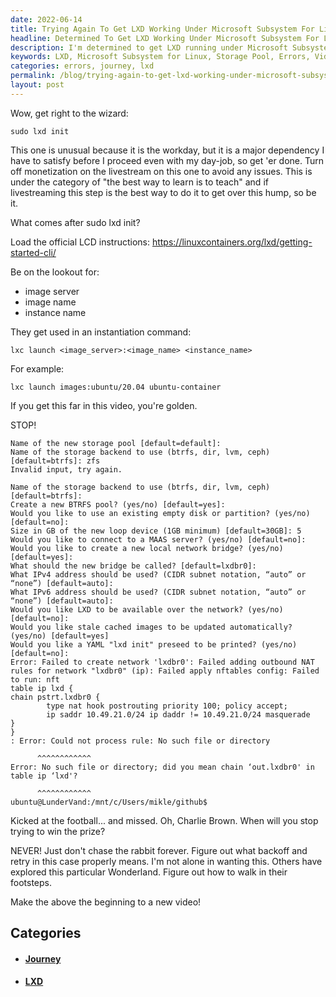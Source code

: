 ```yaml
---
date: 2022-06-14
title: Trying Again To Get LXD Working Under Microsoft Subsystem For Linux
headline: Determined To Get LXD Working Under Microsoft Subsystem For Linux - Join My Journey!
description: I'm determined to get LXD running under Microsoft Subsystem for Linux, and I'm not giving up! I've followed the official instructions and attempted to create a new storage pool, but I keep running into errors. To document my journey, I'm creating a new video - join me as I work to make this work!
keywords: LXD, Microsoft Subsystem for Linux, Storage Pool, Errors, Video, Command, Documentation, Journey, Determined, Attempting
categories: errors, journey, lxd
permalink: /blog/trying-again-to-get-lxd-working-under-microsoft-subsystem-for-linux/
layout: post
---
```



Wow, get right to the wizard:

    sudo lxd init

This one is unusual because it is the workday, but it is a major dependency I
have to satisfy before I proceed even with my day-job, so get 'er done. Turn
off monetization on the livestream on this one to avoid any issues. This is
under the category of "the best way to learn is to teach" and if livestreaming
this step is the best way to do it to get over this hump, so be it.

What comes after sudo lxd init?

Load the official LCD instructions:
https://linuxcontainers.org/lxd/getting-started-cli/

Be on the lookout for:

- image server
- image name
- instance name

They get used in an instantiation command:

    lxc launch <image_server>:<image_name> <instance_name>

For example:

    lxc launch images:ubuntu/20.04 ubuntu-container

If you get this far in this video, you're golden.

STOP!

    Name of the new storage pool [default=default]:
    Name of the storage backend to use (btrfs, dir, lvm, ceph) [default=btrfs]: zfs
    Invalid input, try again.

    Name of the storage backend to use (btrfs, dir, lvm, ceph) [default=btrfs]:
    Create a new BTRFS pool? (yes/no) [default=yes]:
    Would you like to use an existing empty disk or partition? (yes/no) [default=no]:
    Size in GB of the new loop device (1GB minimum) [default=30GB]: 5
    Would you like to connect to a MAAS server? (yes/no) [default=no]:
    Would you like to create a new local network bridge? (yes/no) [default=yes]:
    What should the new bridge be called? [default=lxdbr0]:
    What IPv4 address should be used? (CIDR subnet notation, “auto” or “none”) [default=auto]:
    What IPv6 address should be used? (CIDR subnet notation, “auto” or “none”) [default=auto]:
    Would you like LXD to be available over the network? (yes/no) [default=no]:
    Would you like stale cached images to be updated automatically? (yes/no) [default=yes]
    Would you like a YAML "lxd init" preseed to be printed? (yes/no) [default=no]:
    Error: Failed to create network 'lxdbr0': Failed adding outbound NAT rules for network "lxdbr0" (ip): Failed apply nftables config: Failed to run: nft
    table ip lxd {
    chain pstrt.lxdbr0 {
            type nat hook postrouting priority 100; policy accept;
            ip saddr 10.49.21.0/24 ip daddr != 10.49.21.0/24 masquerade
    }
    }
    : Error: Could not process rule: No such file or directory

          ^^^^^^^^^^^^
    Error: No such file or directory; did you mean chain ‘out.lxdbr0' in table ip ‘lxd'?

          ^^^^^^^^^^^^
    ubuntu@LunderVand:/mnt/c/Users/mikle/github$

Kicked at the football... and missed. Oh, Charlie Brown. When will you stop
trying to win the prize?

NEVER! Just don't chase the rabbit forever. Figure out what backoff and retry
in this case properly means. I'm not alone in wanting this. Others have
explored this particular Wonderland. Figure out how to walk in their footsteps.

Make the above the beginning to a new video!



## Categories

<ul>
<li><h4><a href='/journey/'>Journey</a></h4></li>
<li><h4><a href='/lxd/'>LXD</a></h4></li></ul>